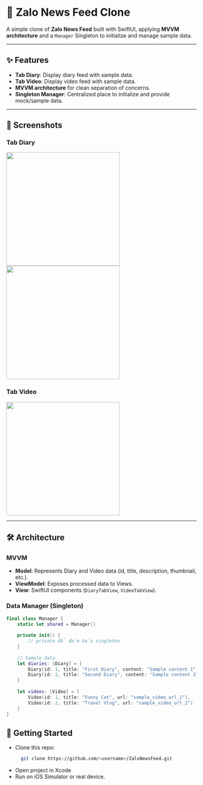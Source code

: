 # 📱 Zalo News Feed Clone

A simple clone of **Zalo News Feed** built with SwiftUI, applying **MVVM architecture** and a `Manager` Singleton to initialize and manage sample data.

---

## ✨ Features
- **Tab Diary**: Display diary feed with sample data.
- **Tab Video**: Display video feed with sample data.
- **MVVM architecture** for clean separation of concerns.
- **Singleton Manager**: Centralized place to initialize and provide mock/sample data.

---

## 📸 Screenshots

### Tab Diary
<img width="300" src="https://github.com/user-attachments/assets/a6eaf732-97c8-4590-b854-e98fd863720a" />
<img width="300" src="https://github.com/user-attachments/assets/fc6d168a-c3bb-4073-8b4c-fde04f6a641f" />

### Tab Video
<img width="300" src="https://github.com/user-attachments/assets/7181f7cf-1956-4a1a-887e-171538524eda" />

---

## 🛠 Architecture

### MVVM
- **Model**: Represents Diary and Video data (id, title, description, thumbnail, etc.).
- **ViewModel**: Exposes processed data to Views.
- **View**: SwiftUI components (`DiaryTabView`, `VideoTabView`).

### Data Manager (Singleton)
```swift
final class Manager {
    static let shared = Manager()
    
    private init() {
        // private để đảm bảo singleton
    }
    
    // Sample data
    let diaries: [Diary] = [
        Diary(id: 1, title: "First Diary", content: "Sample content 1", author: "UserA"),
        Diary(id: 2, title: "Second Diary", content: "Sample content 2", author: "UserB")
    ]
    
    let videos: [Video] = [
        Video(id: 1, title: "Funny Cat", url: "sample_video_url_1"),
        Video(id: 2, title: "Travel Vlog", url: "sample_video_url_2")
    ]
}
```
## 🚀 Getting Started
- Clone this repo:
  ```bash
    git clone https://github.com/<username>/ZaloNewsFeed.git
- Open project in Xcode
- Run on iOS Simulator or real device.
